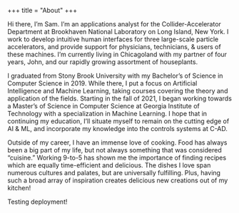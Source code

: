 +++
title = "About"
+++

Hi there, I’m Sam. I’m an applications analyst for the Collider-Accelerator Department at Brookhaven National Laboratory on Long Island, New York. I work to develop intuitive human interfaces for three large-scale particle accelerators, and provide support for physicians, technicians, & users of these machines. I’m currently living in Chicagoland with my partner of four years, John, and our rapidly growing assortment of houseplants.

I graduated from Stony Brook University with my Bachelor’s of Science in Computer Science in 2019. While there, I put a focus on Artificial Intelligence and Machine Learning, taking courses covering the theory and application of the fields. Starting in the fall of 2021, I began working towards a Master’s of Science in Computer Science at Georgia Institute of Technology with a specialization in Machine Learning. I hope that in continuing my education, I’ll situate myself to remain on the cutting edge of AI & ML, and incorporate my knowledge into the controls systems at C-AD.

Outside of my career, I have an immense love of cooking. Food has always been a big part of my life, but not always something that was considered “cuisine.” Working 9-to-5 has shown me the importance of finding recipes which are equally time-efficient and delicious. The dishes I love span numerous cultures and palates, but are universally fulfilling. Plus, having such a broad array of inspiration creates delicious new creations out of my kitchen!

Testing deployment!